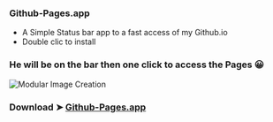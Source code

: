 ### Github-Pages.app
- A Simple Status bar app to a fast access of my Github.io
- Double clic to install
### He will be on the bar then one click to access the Pages 😀
![Modular Image Creation](https://i25.servimg.com/u/f25/18/50/18/69/captu517.png)

### Download ➤ [Github-Pages.app](https://github.com/chris1111/Github-Pages.app/releases/tag/V2)





